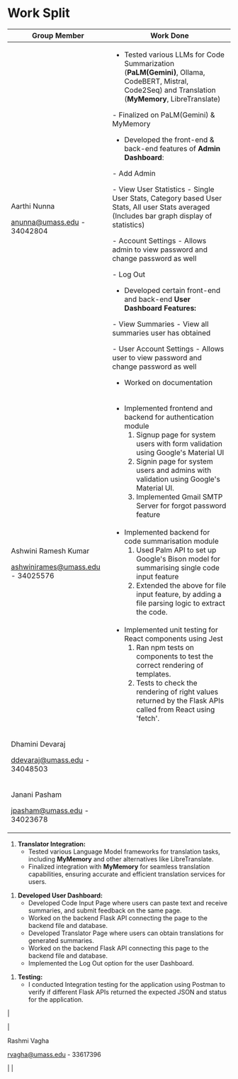 # Work Split

| Group Member | Work Done |
| ----- | ----- |
| <p>Aarthi Nunna</p><p>[﻿anunna@umass.edu](mailto:anunna@umass.edu) - 34042804</p> | <ul><li>Tested various LLMs for Code Summarization (**PaLM(Gemini)**, Ollama, CodeBERT, Mistral, Code2Seq) and Translation (**MyMemory**, LibreTranslate)</li></ul><p>- Finalized on PaLM(Gemini) & MyMemory</p><ul><li>Developed the front-end & back-end features of **Admin Dashboard**:</li></ul><p>- Add Admin </p><p>- View User Statistics - Single User Stats,  Category based User Stats, All user Stats averaged (Includes bar graph display of statistics) </p><p>- Account Settings - Allows admin to view password and change password as well</p><p>- Log Out</p><ul><li>Developed certain front-end and back-end **User Dashboard Features:**</li></ul><p>- View Summaries - View all summaries user has obtained</p><p>- User Account Settings - Allows user to view password and change password as well</p><ul><li>Worked on documentation</li></ul> |
| <p>Ashwini Ramesh Kumar</p><p>[﻿ashwinirames@umass.edu](mailto:ashwinirames@umass.edu) - 34025576</p> | <ul><li>Implemented frontend and backend for authentication module<ol><li>Signup page for system users with form validation using Google's Material UI</li><li>Signin page for system users and admins with validation using Google's Material UI.</li><li>Implemented Gmail SMTP Server for forgot password feature</li> </ol></li><br><li>Implemented backend for code summarisation module<ol><li>Used Palm API to set up Google's Bison model for summarising single code input feature</li><li>Extended the above for file input feature, by adding a file parsing logic to extract the code.</li></ol><br></li><li>Implemented unit testing for React components using Jest<ol><li>Ran npm tests on components to test the correct rendering of templates.</li><li>Tests to check the rendering of right values returned by the Flask APIs called from React using 'fetch'.</li></li>
| <p>Dhamini Devaraj</p><p>[﻿ddevaraj@umass.edu](mailto:ddevaraj@umass.edu) - 34048503</p> |  
| <p>Janani Pasham</p><p>[﻿jpasham@umass.edu](mailto:jpasham@umass.edu)  - 34023678</p> |  <p>
  <ol>
    <li><strong>Translator Integration:</strong>
      <ul>
        <li>Tested various Language Model frameworks for translation tasks, including <strong>MyMemory</strong> and other alternatives like LibreTranslate.</li>
        <li>Finalized integration with <strong>MyMemory</strong> for seamless translation capabilities, ensuring accurate and efficient translation services for users.</li>
      </ul>
    </li>
  </ol>
</p>

<p>
  <ol>
    <li><strong>Developed User Dashboard:</strong>
      <ul>
        <li>Developed Code Input Page where users can paste text and receive summaries, and submit feedback on the same page.</li>
        <li>Worked on the backend Flask API connecting the page to the backend file and database.</li>
        <li>Developed Translator Page where users can obtain translations for generated summaries.</li>
        <li>Worked on the backend Flask API connecting this page to the backend file and database.</li>
        <li>Implemented the Log Out option for the user Dashboard.</li>
      </ul>
    </li>
  </ol>
</p>

<p>
  <ol>
    <li><strong>Testing:</strong> 
      <ul>
        <li>I conducted Integration testing for the application using Postman to verify if different Flask APIs returned the expected JSON and status for the application.</li>
      </ul>
    </li>
  </ol>
</p> |


| <p>Rashmi Vagha</p><p>[﻿rvagha@umass.edu](mailto:rvagha@umass.edu) - 33617396</p> |  |


